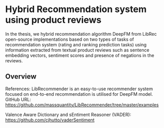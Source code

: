 # Hybrid Recommendation system using product reviews

In the thesis, we hybrid recommendation algorithm DeepFM from LibRec open-source implementations based on two types of tasks of recommendation system (rating and ranking prediction tasks) using information extracted from textual product reviews such as sentence embedding vectors, sentiment scores and presence of negations in the reviews.

## Overview

References:
LibRecommender is an easy-to-use recommender system focused on end-to-end recommendation is utilised for DeepFM model.
GitHub URL: https://github.com/massquantity/LibRecommender/tree/master/examples

Valence Aware Dictionary and sEntiment Reasoner (VADER):
https://github.com/cjhutto/vaderSentiment
